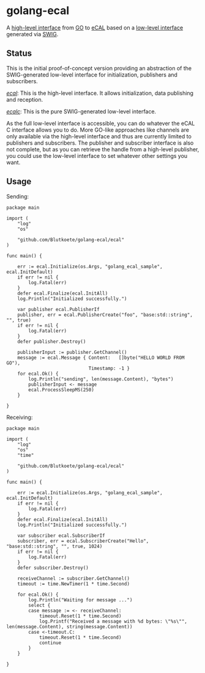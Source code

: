 # golang-ecal
A [high-level interface](https://github.com/Blutkoete/golang-ecal/tree/master/ecal) from [GO](https://golang.org/) to [eCAL](https://github.com/continental/ecal) based on a [low-level interface](https://github.com/Blutkoete/golang-ecal/tree/master/ecalc) generated via [SWIG](http://swig.org/).


## Status
This is the initial proof-of-concept version providing an abstraction of the SWIG-generated low-level interface for initialization, publishers and subscribers.

*[ecal](https://github.com/Blutkoete/golang-ecal/tree/master/ecal)*: This is the high-level interface. It allows initialization, data publishing and reception.

*[ecalc](https://github.com/Blutkoete/golang-ecal/tree/master/ecal)*: This is the pure SWIG-generated low-level interface.

As the full low-level interface is accessible, you can do whatever the eCAL C interface allows you to do. More GO-like approaches like channels are only available via the high-level interface and thus are currently limited to publishers and subscribers. The publisher and subscriber interface is also not complete, but as you can retrieve the handle from a high-level publisher, you could use the low-level interface to set whatever other settings you want.

## Usage

Sending:

    package main
    
    import (
        "log"
        "os"
    
        "github.com/Blutkoete/golang-ecal/ecal"
    )
    
    func main() {
    
        err := ecal.Initialize(os.Args, "golang_ecal_sample", ecal.InitDefault)
        if err != nil {
            log.Fatal(err)
        }
        defer ecal.Finalize(ecal.InitAll)
        log.Println("Initialized successfully.")
    
        var publisher ecal.PublisherIf
        publisher, err = ecal.PublisherCreate("foo", "base:std::string", "", true)
        if err != nil {
            log.Fatal(err)
        }
        defer publisher.Destroy()
    
        publisherInput := publisher.GetChannel()
        message := ecal.Message { Content:   []byte("HELLO WORLD FROM GO"),
                                  Timestamp: -1 }
        for ecal.Ok() {
            log.Println("sending", len(message.Content), "bytes")
            publisherInput <- message
            ecal.ProcessSleepMS(250)
        }
        
    }

Receiving:

    package main
    
    import (
        "log"
        "os"
        "time"
    
        "github.com/Blutkoete/golang-ecal/ecal"
    )
    
    func main() {
    
        err := ecal.Initialize(os.Args, "golang_ecal_sample", ecal.InitDefault)
        if err != nil {
            log.Fatal(err)
        }
        defer ecal.Finalize(ecal.InitAll)
        log.Println("Initialized successfully.")
    
        var subscriber ecal.SubscriberIf
        subscriber, err = ecal.SubscriberCreate("Hello", "base:std::string", "", true, 1024)
        if err != nil {
            log.Fatal(err)
        }
        defer subscriber.Destroy()
    
        receiveChannel := subscriber.GetChannel()
        timeout := time.NewTimer(1 * time.Second)
    
        for ecal.Ok() {
            log.Println("Waiting for message ...")
            select {
            case message := <- receiveChannel:
                timeout.Reset(1 * time.Second)
                log.Printf("Received a message with %d bytes: \"%s\"", len(message.Content), string(message.Content))
            case <-timeout.C:
                timeout.Reset(1 * time.Second)
                continue
            }
        }
    
    }
